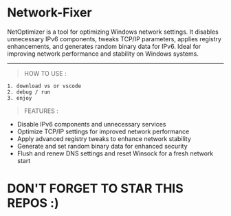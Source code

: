 # Network-Fixer
NetOptimizer is a tool for optimizing Windows network settings. It disables unnecessary IPv6 components, tweaks TCP/IP parameters, applies registry enhancements, and generates random binary data for IPv6. Ideal for improving network performance and stability on Windows systems.

---
> HOW TO USE : </br>
```
1. download vs or vscode
2. debug / run
3. enjoy 
```
> FEATURES : </br>
- Disable IPv6 components and unnecessary services
- Optimize TCP/IP settings for improved network performance
- Apply advanced registry tweaks to enhance network stability
- Generate and set random binary data for enhanced security
- Flush and renew DNS settings and reset Winsock for a fresh network start

# DON'T FORGET TO STAR THIS REPOS :)
